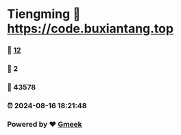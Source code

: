 # Tiengming :link: https://code.buxiantang.top 
### :page_facing_up: [12](https://code.buxiantang.top/tag.html) 
### :speech_balloon: 2 
### :hibiscus: 43578 
### :alarm_clock: 2024-08-16 18:21:48 
### Powered by :heart: [Gmeek](https://github.com/Meekdai/Gmeek)
